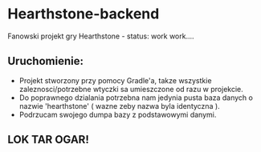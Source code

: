 # Hearthstone-backend
Fanowski projekt gry Hearthstone - status: work work....
## Uruchomienie:
* Projekt stworzony przy pomocy Gradle'a, takze wszystkie zaleznosci/potrzebne wtyczki sa umieszczone od razu w projekcie.
* Do poprawnego dzialania potrzebna nam jedynia pusta baza danych o nazwie 'hearthstone' ( wazne zeby nazwa byla identyczna ). 
* Podrzucam swojego dumpa bazy z podstawowymi danymi.

## LOK TAR OGAR!

